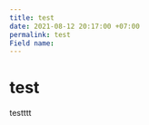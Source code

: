 ```yaml
---
title: test
date: 2021-08-12 20:17:00 +07:00
permalink: test
Field name: 
---
```


# **test**

testttt